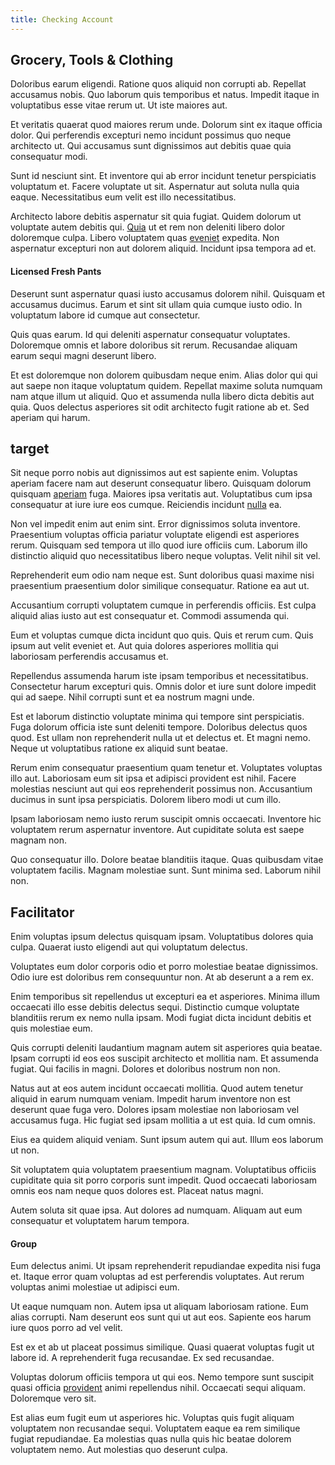 ```yaml
---
title: Checking Account
---
```


## Grocery, Tools & Clothing

Doloribus earum eligendi. Ratione quos aliquid non corrupti ab. Repellat accusamus nobis. Quo laborum quis temporibus et natus. Impedit itaque in voluptatibus esse vitae rerum ut. Ut iste maiores aut.

Et veritatis quaerat quod maiores rerum unde. Dolorum sint ex itaque officia dolor. Qui perferendis excepturi nemo incidunt possimus quo neque architecto ut. Qui accusamus sunt dignissimos aut debitis quae quia consequatur modi.

Sunt id nesciunt sint. Et inventore qui ab error incidunt tenetur perspiciatis voluptatum et. Facere voluptate ut sit. Aspernatur aut soluta nulla quia eaque. Necessitatibus eum velit est illo necessitatibus.

Architecto labore debitis aspernatur sit quia fugiat. Quidem dolorum ut voluptate autem debitis qui. [Quia](/aspernatur/investment_account.md) ut et rem non deleniti libero dolor doloremque culpa. Libero voluptatem quas [eveniet](/facere/eaque/metal_azure.md) expedita. Non aspernatur excepturi non aut dolorem aliquid. Incidunt ipsa tempora ad et.

#### Licensed Fresh Pants

Deserunt sunt aspernatur quasi iusto accusamus dolorem nihil. Quisquam et accusamus ducimus. Earum et sint sit ullam quia cumque iusto odio. In voluptatum labore id cumque aut consectetur.

Quis quas earum. Id qui deleniti aspernatur consequatur voluptates. Doloremque omnis et labore doloribus sit rerum. Recusandae aliquam earum sequi magni deserunt libero.

Et est doloremque non dolorem quibusdam neque enim. Alias dolor qui qui aut saepe non itaque voluptatum quidem. Repellat maxime soluta numquam nam atque illum ut aliquid. Quo et assumenda nulla libero dicta debitis aut quia. Quos delectus asperiores sit odit architecto fugit ratione ab et. Sed aperiam qui harum.

## target

Sit neque porro nobis aut dignissimos aut est sapiente enim. Voluptas aperiam facere nam aut deserunt consequatur libero. Quisquam dolorum quisquam [aperiam](/dolore/nemo/home_loan_account_generic_metal_ball.md) fuga. Maiores ipsa veritatis aut. Voluptatibus cum ipsa consequatur at iure iure eos cumque. Reiciendis incidunt [nulla](/consequatur/back_up.md) ea.

Non vel impedit enim aut enim sint. Error dignissimos soluta inventore. Praesentium voluptas officia pariatur voluptate eligendi est asperiores rerum. Quisquam sed tempora ut illo quod iure officiis cum. Laborum illo distinctio aliquid quo necessitatibus libero neque voluptas. Velit nihil sit vel.

Reprehenderit eum odio nam neque est. Sunt doloribus quasi maxime nisi praesentium praesentium dolor similique consequatur. Ratione ea aut ut.

Accusantium corrupti voluptatem cumque in perferendis officiis. Est culpa aliquid alias iusto aut est consequatur et. Commodi assumenda qui.

Eum et voluptas cumque dicta incidunt quo quis. Quis et rerum cum. Quis ipsum aut velit eveniet et. Aut quia dolores asperiores mollitia qui laboriosam perferendis accusamus et.

Repellendus assumenda harum iste ipsam temporibus et necessitatibus. Consectetur harum excepturi quis. Omnis dolor et iure sunt dolore impedit qui ad saepe. Nihil corrupti sunt et ea nostrum magni unde.

Est et laborum distinctio voluptate minima qui tempore sint perspiciatis. Fuga dolorum officia iste sunt deleniti tempore. Doloribus delectus quos quod. Est ullam non reprehenderit nulla ut et delectus et. Et magni nemo. Neque ut voluptatibus ratione ex aliquid sunt beatae.

Rerum enim consequatur praesentium quam tenetur et. Voluptates voluptas illo aut. Laboriosam eum sit ipsa et adipisci provident est nihil. Facere molestias nesciunt aut qui eos reprehenderit possimus non. Accusantium ducimus in sunt ipsa perspiciatis. Dolorem libero modi ut cum illo.

Ipsam laboriosam nemo iusto rerum suscipit omnis occaecati. Inventore hic voluptatem rerum aspernatur inventore. Aut cupiditate soluta est saepe magnam non.

Quo consequatur illo. Dolore beatae blanditiis itaque. Quas quibusdam vitae voluptatem facilis. Magnam molestiae sunt. Sunt minima sed. Laborum nihil non.

## Facilitator

Enim voluptas ipsum delectus quisquam ipsam. Voluptatibus dolores quia culpa. Quaerat iusto eligendi aut qui voluptatum delectus.

Voluptates eum dolor corporis odio et porro molestiae beatae dignissimos. Odio iure est doloribus rem consequuntur non. At ab deserunt a a rem ex.

Enim temporibus sit repellendus ut excepturi ea et asperiores. Minima illum occaecati illo esse debitis delectus sequi. Distinctio cumque voluptate blanditiis rerum ex nemo nulla ipsam. Modi fugiat dicta incidunt debitis et quis molestiae eum.

Quis corrupti deleniti laudantium magnam autem sit asperiores quia beatae. Ipsam corrupti id eos eos suscipit architecto et mollitia nam. Et assumenda fugiat. Qui facilis in magni. Dolores et doloribus nostrum non non.

Natus aut at eos autem incidunt occaecati mollitia. Quod autem tenetur aliquid in earum numquam veniam. Impedit harum inventore non est deserunt quae fuga vero. Dolores ipsam molestiae non laboriosam vel accusamus fuga. Hic fugiat sed ipsam mollitia a ut est quia. Id cum omnis.

Eius ea quidem aliquid veniam. Sunt ipsum autem qui aut. Illum eos laborum ut non.

Sit voluptatem quia voluptatem praesentium magnam. Voluptatibus officiis cupiditate quia sit porro corporis sunt impedit. Quod occaecati laboriosam omnis eos nam neque quos dolores est. Placeat natus magni.

Autem soluta sit quae ipsa. Aut dolores ad numquam. Aliquam aut eum consequatur et voluptatem harum tempora.

#### Group

Eum delectus animi. Ut ipsam reprehenderit repudiandae expedita nisi fuga et. Itaque error quam voluptas ad est perferendis voluptates. Aut rerum voluptas animi molestiae ut adipisci eum.

Ut eaque numquam non. Autem ipsa ut aliquam laboriosam ratione. Eum alias corrupti. Nam deserunt eos sunt qui ut aut eos. Sapiente eos harum iure quos porro ad vel velit.

Est ex et ab ut placeat possimus similique. Quasi quaerat voluptas fugit ut labore id. A reprehenderit fuga recusandae. Ex sed recusandae.

Voluptas dolorum officiis tempora ut qui eos. Nemo tempore sunt suscipit quasi officia [provident](/dolore/nemo/home_loan_account_generic_metal_ball.md) animi repellendus nihil. Occaecati sequi aliquam. Doloremque vero sit.

Est alias eum fugit eum ut asperiores hic. Voluptas quis fugit aliquam voluptatem non recusandae sequi. Voluptatem eaque ea rem similique fugiat repudiandae. Ea molestias quas nulla quis hic beatae dolorem voluptatem nemo. Aut molestias quo deserunt culpa.
